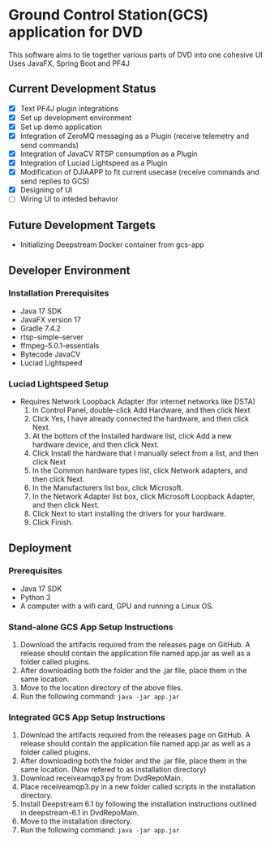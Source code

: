 # Ground Control Station(GCS) application for DVD
 This software aims to tie together various parts of DVD into one cohesive UI  
 Uses JavaFX, Spring Boot and PF4J
 
 ## Current Development Status
 - [x] Text PF4J plugin integrations
 - [x] Set up development environment
 - [x] Set up demo application
 - [x] Integration of ZeroMQ messaging as a Plugin (receive telemetry and send commands)
 - [x] Integration of JavaCV RTSP consumption as a Plugin
 - [x] Integration of Luciad Lightspeed as a Plugin
 - [x] Modification of DJIAAPP to fit current usecase (receive commands and send replies to GCS)
 - [x] Designing of UI
 - [ ] Wiring UI to inteded behavior
 
 ## Future Development Targets
 - Initializing Deepstream Docker container from gcs-app
 

 ## Developer Environment
 ### Installation Prerequisites
 - Java 17 SDK
 - JavaFX version 17
 - Gradle 7.4.2
 - rtsp-simple-server
 - ffmpeg-5.0.1-essentials
 - Bytecode JavaCV
 - Luciad Lightspeed
 
 ### Luciad Lightspeed Setup
 - Requires Network Loopback Adapter (for internet networks like DSTA)
   1. In Control Panel, double-click Add Hardware, and then click Next
   2. Click Yes, I have already connected the hardware, and then click Next.
   3. At the bottom of the Installed hardware list, click Add a new hardware device, and then click Next.
   4. Click Install the hardware that I manually select from a list, and then click Next
   5. In the Common hardware types list, click Network adapters, and then click Next.
   6. In the Manufacturers list box, click Microsoft.
   7. In the Network Adapter list box, click Microsoft Loopback Adapter, and then click Next.
   8. Click Next to start installing the drivers for your hardware.
   9. Click Finish.

## Deployment

### Prerequisites
- Java 17 SDK
- Python 3
- A computer with a wifi card, GPU and running a Linux OS.

### Stand-alone GCS App Setup Instructions
1. Download the artifacts required from the releases page on GitHub. A release should contain the application file named app.jar as well as a folder called plugins. 
2. After downloading both the folder and the .jar file, place them in the same location. 
3. Move to the location directory of the above files.
4. Run the following command: `java -jar app.jar`

### Integrated GCS App Setup Instructions
1. Download the artifacts required from the releases page on GitHub. A release should contain the application file named app.jar as well as a folder called plugins. 
2. After downloading both the folder and the .jar file, place them in the same location. (Now refered to as installation directory)
3. Download receiveamqp3.py from DvdRepoMain.
4. Place receiveamqp3.py in a new folder called scripts in the installation directory.
5. Install Deepstream 6.1 by following the installation instructions outlined in deepstream-6.1 in DvdRepoMain.
6. Move to the installation directory.
7. Run the following command: `java -jar app.jar`
